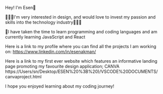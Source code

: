 Hey! I'm Esen👋

👩🏻‍🎨I'm very interested in design, and would love to invest my passion and skills into the technology industry👩🏻‍💻

🔐I have taken the time to learn programming and coding languages and am currently learning JavaScript and React

Here is a link to my profile where you can find all the projects I am working on: https://www.linkedin.com/in/esenakman/

Here is a link to my first ever website which features an informative landing page promoting my favourite design application; CANVA https://Users/sn/Desktop/ESEN%20%3B%20)/VSCODE%20DOCUMENTS/canvaproject.html

I hope you enjoyed learning about my coding journey!
